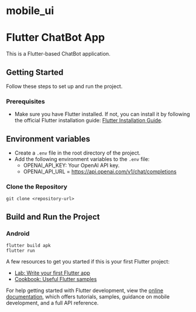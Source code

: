 # mobile_ui



# Flutter ChatBot App

This is a Flutter-based ChatBot application.

## Getting Started

Follow these steps to set up and run the project.

### Prerequisites

- Make sure you have Flutter installed. If not, you can install it by following the official Flutter installation guide: [Flutter Installation Guide](https://flutter.dev/docs/get-started/install).

## Environment variables

- Create a `.env` file in the root directory of the project.
- Add the following environment variables to the `.env` file:
  - OPENAI_API_KEY: Your OpenAI API key.
  - OPENAI_API_URL = https://api.openai.com/v1/chat/completions


### Clone the Repository

```shell
git clone <repository-url>
```

## Build and Run the Project
### Android
```shell
flutter build apk
flutter run
```
A few resources to get you started if this is your first Flutter project:

- [Lab: Write your first Flutter app](https://docs.flutter.dev/get-started/codelab)
- [Cookbook: Useful Flutter samples](https://docs.flutter.dev/cookbook)

For help getting started with Flutter development, view the
[online documentation](https://docs.flutter.dev/), which offers tutorials,
samples, guidance on mobile development, and a full API reference.
